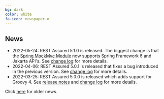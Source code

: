 ```yaml
---
bg: dark
color: white
fa-icon: newspaper-o
---
```

## News
* 2022-05-24: REST Assured 5.1.0 is released. The biggest change is that the [Spring MockMvc Module](https://github.com/rest-assured/rest-assured/wiki/Usage#spring-mock-mvc-module) now supports Spring Framework 6 and Jakarta API's. See [change log](https://raw.githubusercontent.com/rest-assured/rest-assured/master/changelog.txt) for more details.
* 2022-04-06: REST Assured 5.0.1 is released that fixes a bug introduced in the previous version. See [change log](https://raw.githubusercontent.com/rest-assured/rest-assured/master/changelog.txt) for more details.
* 2022-03-25: REST Assured 5.0.0 is released which adds support for Groovy 4. See [release notes](https://github.com/rest-assured/rest-assured/wiki/ReleaseNotes50) and [change log](https://raw.githubusercontent.com/rest-assured/rest-assured/master/changelog.txt) for more details.

Click [here](https://github.com/rest-assured/rest-assured/wiki/OldNews) for older news.